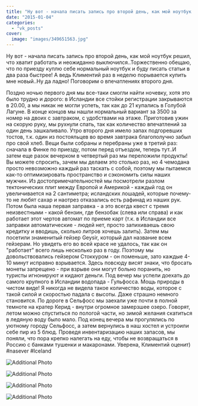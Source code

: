 ```yaml
---
title: "Ну вот - начала писать запись про второй день, как мой ноутбук решил, что хватит работать и неожидан..."
date: "2015-01-04"
categories: 
  - "vk_posts"
cover:
  image: "images/349651563.jpg"
---
```


Ну вот - начала писать запись про второй день, как мой ноутбук решил, что хватит работать и неожиданно выключился..Торжественно обещаю, что по приезду куплю себе нормальный ноутбук и буду писать статьи в два раза быстрее! А ведь Климентий раз в неделю порывается купить мне новый..Ну да ладно! Поговорим о впечатлениях второго дня.

<!--more-->

Поздно ночью первого дня мы все-таки смогли найти ночевку, хотя это было трудно и дорого: в Исландии все стойки регистрации закрываются в 20.00, а мы никак не могли успеть, так как до 21 купались в Голубой Лагуне. В конце концов мы нашли нормальный вариант за 3500 за номер на двоих с завтраком, с удобствами на этаже. Приготовив ужин на скорую руку, мы рухнули спать, так как количество впечатлений за один день зашкаливало. Утро второго дня имело запах подгоревших тостов, т.к. один из постояльцев во время завтрака благополучно забыл про свой хлеб. Вещи были собраны и перебраны уже в третий раз: сначала в Финке по приезду, потом перед отъездом, теперь тут..И затем еще разок вечерком в четвертый раз мы переложили продукты! Вы можете спросить, зачем мы делаем это столько раз, но 4 чемодана просто невозможно каждый раз таскать с собой, поэтому мы пытаемся как-то оптимизировать пространство и сэкономить силы наших мужчин. Из достопримечательностей мы посмотрели разлом тектонических плит между Европой и Америкой - каждый год он увеличивается на 2 сантиметра; исландских лошадей, которые почему-то не любят сахар и наотрез отказались есть рафинад из наших рук. Потом была наша первая заправка - а это всегда квест с тремя неизвестными - какой бензин, где бензобак (слева или справа) и как работает этот чертов автомат по приеме карт (т.к. в Исландии все заправки автоматические - людей нет, просто запихиваешь свою кредитку и вводишь, сколько литров хочешь залить). Затем мы посетили знаменитый гейзер Geysir, который дал название всем гейзерам. Но увидеть его во всей красе не удалось, так как он "работает" всего лишь несколько раз в году. Поэтому мы довольствовались гейзером Стоккуром - он поменьше, зато каждые 4-10 минут исправно взрывается. Здесь повсюду висят знаки, что бросать монеты запрещено - при взрыве они могут больно поранить, но туристы игнонируют и кидают деньги. Под вечер мы успели доехать до самого крупного в Исландии водопада - Гульфосса. Мощь природы в чистом виде! Я никогда не видела такое количество воды, которое с такой силой и скоростью падала с высоты. Даже страшно немного становится. По дороге в Сельфосс мы заехали уже почти в полной темноте на кратер Керид - внутри огромное замерзшее озеро. Говорят, летом можно спуститься по пологой части, но зимой желания скатиться в ледяную воду было мало. Под конец вечера мы прогулялись по уютному городу Сельфосс, а затем вернулись в наш хостел и устроили себе пир из 5 блюд. Проведя инвентаризацию наших запасов, мы поняли, что пора крепко налегать на еду, чтобы не возвращаться в Россию с банками тушенки и макаронами. Уверена, Климентий оценит) #nasever #Iceland

![Additional Photo](https://vodpop.ru/wp-content/uploads/2023/07/349651564.jpg)

![Additional Photo](https://vodpop.ru/wp-content/uploads/2023/07/349651565.jpg)

![Additional Photo](https://vodpop.ru/wp-content/uploads/2023/07/349651566.jpg)

![Additional Photo](https://vodpop.ru/wp-content/uploads/2023/07/349651567.jpg)
